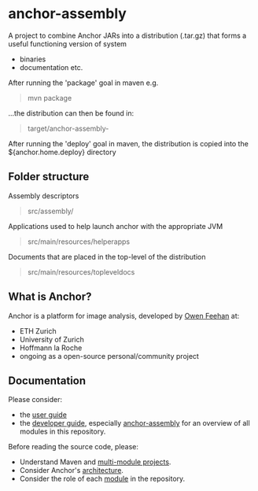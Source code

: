 # anchor-assembly

A project to combine Anchor JARs into a distribution (.tar.gz) that 
forms a useful functioning version of system
- binaries
- documentation
etc.

After running the 'package' goal in maven e.g.
> mvn package

...the distribution can then be found in:
> target/anchor-assembly-<version-bin>

After running the 'deploy' goal in maven, the distribution is copied into the ${anchor.home.deploy} directory

## Folder structure

Assembly descriptors
> src/assembly/

Applications used to help launch anchor with the appropriate JVM
> src/main/resources/helperapps

Documents that are placed in the top-level of the distribution
> src/main/resources/topleveldocs

## What is Anchor?

Anchor is a platform for image analysis, developed by [Owen Feehan](http://www.owenfeehan.com) at:

* ETH Zurich
* University of Zurich
* Hoffmann la Roche
* ongoing as a open-source personal/community project

## Documentation

Please consider:

* the [user guide](https://www.anchoranalysis.org/user_guide.html)
* the [developer guide](https://www.anchoranalysis.org/developer_guide.html), especially [anchor-assembly](https://www.anchoranalysis.org/developer_guide_repositories_anchor_assembly.html) for an overview of all modules in this repository.

Before reading the source code, please:

* Understand Maven and [multi-module projects](https://www.anchoranalysis.org/developer_guide_environment_maven.html).
* Consider Anchor's [architecture](https://www.anchoranalysis.org/developer_guide_architecture_overview.html).
* Consider the role of each [module](https://www.anchoranalysis.org/developer_guide_repositories_anchor.html) in the repository.